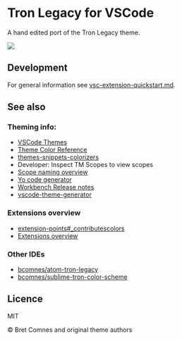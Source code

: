 # Tron Legacy for VSCode

A hand edited port of the Tron Legacy theme.

![](screenshot.png)

## Development

For general information see [vsc-extension-quickstart.md](vsc-extension-quickstart.md).

## See also

### Theming info:

- [VSCode Themes](https://code.visualstudio.com/docs/getstarted/themes)
- [Theme Color Reference](https://code.visualstudio.com/docs/getstarted/theme-color-reference)
- [themes-snippets-colorizers](https://code.visualstudio.com/docs/extensions/themes-snippets-colorizers#_textmate-theme-rules)
-  Developer: Inspect TM Scopes to view scopes
- [Scope naming overview](https://www.sublimetext.com/docs/3/scope_naming.html)
- [Yo code generator](https://code.visualstudio.com/docs/extensions/yocode)
- [Workbench Release notes](https://code.visualstudio.com/updates/v1_12#_workbench)
- [vscode-theme-generator](https://github.com/Tyriar/vscode-theme-generator)

### Extensions overview

- [extension-points#_contributescolors](https://code.visualstudio.com/docs/extensionAPI/extension-points#_contributescolors)
- [Extensions overview](https://code.visualstudio.com/docs/extensions/overview)

### Other IDEs

- [bcomnes/atom-tron-legacy](https://github.com/bcomnes/atom-tron-legacy)
- [bcomnes/sublime-tron-color-scheme](https://github.com/bcomnes/sublime-tron-color-scheme)

## Licence

MIT

© Bret Comnes and original theme authors
